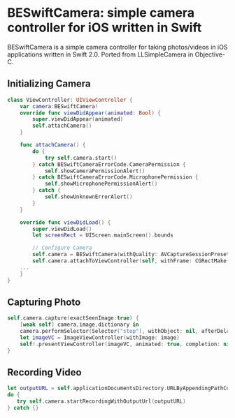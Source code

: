 # BESwiftCamera: simple camera controller for iOS written in Swift 
BESwiftCamera is a simple camera controller for taking photos/videos in iOS applications written in Swift 2.0. Ported from LLSimpleCamera in Objective-C.

## Initializing Camera
```swift
class ViewController: UIViewController {
    var camera:BESwiftCamera!
    override func viewDidAppear(animated: Bool) {
        super.viewDidAppear(animated)
        self.attachCamera()
    }

    func attachCamera() {
        do {
            try self.camera.start()
        } catch BESwiftCameraErrorCode.CameraPermission {
            self.showCameraPermissionAlert()
        } catch BESwiftCameraErrorCode.MicrophonePermission {
            self.showMicrophonePermissionAlert()
        } catch {
            self.showUnknownErrorAlert()
        }
    }

    override func viewDidLoad() {
        super.viewDidLoad()
        let screenRect = UIScreen.mainScreen().bounds

        // Configure Camera
        self.camera = BESwiftCamera(withQuality: AVCaptureSessionPresetHigh, position: .Rear, videoEnabled: true)
        self.camera.attachToViewController(self, withFrame: CGRectMake(0,0,screenRect.size.width,screenRect.size.height))
    ...
    }
}
```

## Capturing Photo
```swift
self.camera.capture(exactSeenImage:true) {
    [weak self] camera,image,dictionary in
    camera.performSelector(Selector("stop"), withObject: nil, afterDelay: 0.2)
    let imageVC = ImageViewController(withImage: image)
    self!.presentViewController(imageVC, animated: true, completion: nil)
}
```

## Recording Video
```swift
let outputURL = self.applicationDocumentsDirectory.URLByAppendingPathComponent("thisVideo").URLByAppendingPathExtension("mov")
do {
   try self.camera.startRecordingWithOutputUrl(outputURL)
} catch {}
```
